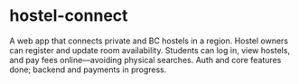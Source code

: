 # hostel-connect
A web app that connects private and BC hostels in a region. Hostel owners can register and update room availability. Students can log in, view hostels, and pay fees online—avoiding physical searches. Auth and core features done; backend and payments in progress.
